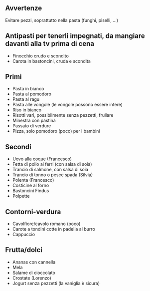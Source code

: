 ## Avvertenze
Evitare pezzi, soprattutto nella pasta (funghi, piselli, ...)

## Antipasti per tenerli impegnati, da mangiare davanti alla tv prima di cena
- Finocchio crudo e scondito
- Carota in bastoncini, cruda e scondita

## Primi
- Pasta in bianco
- Pasta al pomodoro
- Pasta al ragu
- Pasta alle vongole (le vongole possono essere intere)
- Riso in bianco
- Risotti vari, possibilmente senza pezzetti, frullare
- Minestra con pastina
- Passato di verdure
- Pizza, solo pomodoro (poco) per i bambini

## Secondi
- Uovo alla coque (Francesco)
- Fetta di pollo ai ferri (con salsa di soia)
- Trancio di salmone, con salsa di soia
- Trancio di tonno o pesce spada (Silvia)
- Polenta (Francesco)
- Costicine al forno
- Bastoncini Findus
- Polpette

## Contorni-verdura
- Cavolfiore/cavolo romano (poco)
- Carote a tondini cotte in padella al burro
- Cappuccio

## Frutta/dolci
- Ananas con cannella
- Mela
- Salame di cioccolato
- Crostate (Lorenzo)
- Jogurt senza pezzetti (la vaniglia è sicura)

